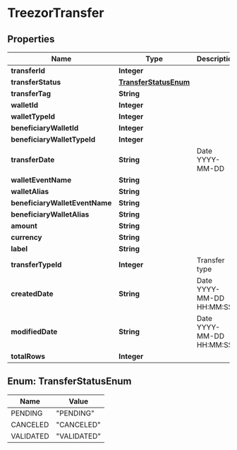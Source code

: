 
# TreezorTransfer

## Properties
Name | Type | Description | Notes
------------ | ------------- | ------------- | -------------
**transferId** | **Integer** |  |  [optional]
**transferStatus** | [**TransferStatusEnum**](#TransferStatusEnum) |  |  [optional]
**transferTag** | **String** |  |  [optional]
**walletId** | **Integer** |  |  [optional]
**walletTypeId** | **Integer** | | Id | Description | |----|----| | 9 | Electronic Money Wallet | | 10 | Payment Account Wallet | | 13 | Mirror Wallet | | 14 | Electronic Money Card (Internal only) |  |  [optional]
**beneficiaryWalletId** | **Integer** |  |  [optional]
**beneficiaryWalletTypeId** | **Integer** | | Id | Description | |----|----| | 9 | Electronic Money Wallet | | 10 | Payment Account Wallet | | 13 | Mirror Wallet | | 14 | Electronic Money Card (Internal only) |  |  [optional]
**transferDate** | **String** | Date YYYY-MM-DD |  [optional]
**walletEventName** | **String** |  |  [optional]
**walletAlias** | **String** |  |  [optional]
**beneficiaryWalletEventName** | **String** |  |  [optional]
**beneficiaryWalletAlias** | **String** |  |  [optional]
**amount** | **String** |  |  [optional]
**currency** | **String** |  |  [optional]
**label** | **String** |  |  [optional]
**transferTypeId** | **Integer** | Transfer type  | Status | Description | | ------ | -------     | | 1 | Wallet to wallet | | 2 | Card transaction | | 3 | Client fees | | 4 | Credit note |  |  [optional]
**createdDate** | **String** | Date YYYY-MM-DD HH:MM:SS |  [optional]
**modifiedDate** | **String** | Date YYYY-MM-DD HH:MM:SS |  [optional]
**totalRows** | **Integer** |  |  [optional]


<a name="TransferStatusEnum"></a>
## Enum: TransferStatusEnum
Name | Value
---- | -----
PENDING | &quot;PENDING&quot;
CANCELED | &quot;CANCELED&quot;
VALIDATED | &quot;VALIDATED&quot;




